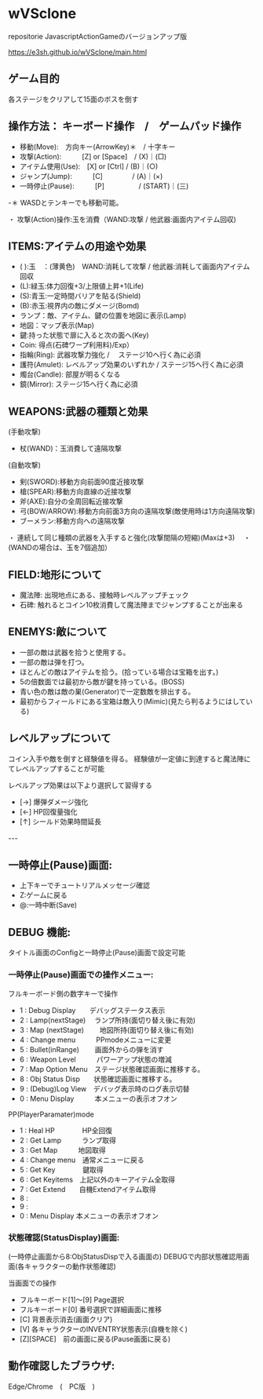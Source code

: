 # wVSclone
repositorie JavascriptActionGameのバージョンアップ版

https://e3sh.github.io/wVSclone/main.html

## ゲーム目的
各ステージをクリアして15面のボスを倒す


## 操作方法： キーボード操作　/　ゲームパッド操作
- 移動(Move):　方向キー(ArrowKey)＊　/ 十字キー
- 攻撃(Action):　　　[Z] or [Space]　/ (X)｜(□)
- アイテム使用(Use):　[X] or [Ctrl]  / (B)｜(○)
- ジャンプ(Jump):　　　[C]　　　　    / (A)｜(×)
- 一時停止(Pause):　　　[P]　　　　　/ (START)｜(三)  

-＊ WASDとテンキーでも移動可能。

・ 攻撃(Action)操作:玉を消費（WAND:攻撃 / 他武器:画面内アイテム回収)

## ITEMS:アイテムの用途や効果
- ( ):玉　：(薄黄色)　WAND:消耗して攻撃 / 他武器:消耗して画面内アイテム回収
- (L):緑玉:体力回復+3/上限値上昇+1(Life)
- (S):青玉:一定時間バリアを貼る(Shield)
- (B):赤玉:視界内の敵にダメージ(Bomd)
- ランプ：敵、アイテム、鍵の位置を地図に表示(Lamp)
- 地図：マップ表示(Map)
- 鍵:持った状態で扉に入ると次の面へ(Key)
- Coin: 得点(石碑ワープ利用料)/Exp）
- 指輪(Ring): 武器攻撃力強化 / 　ステージ10へ行く為に必須
- 護符(Amulet): レベルアップ効果のいずれか / ステージ15へ行く為に必須
- 燭台(Candle): 部屋が明るくなる
- 鏡(Mirror): ステージ15へ行く為に必須


## WEAPONS:武器の種類と効果
(手動攻撃)
- 杖(WAND)：玉消費して遠隔攻撃


(自動攻撃)
- 剣(SWORD):移動方向前面90度近接攻撃　
- 槍(SPEAR):移動方向直線の近接攻撃　
- 斧(AXE):自分の全周回転近接攻撃　
- 弓(BOW/ARROW):移動方向前面3方向の遠隔攻撃(敵使用時は1方向遠隔攻撃)　
- ブーメラン:移動方向への遠隔攻撃　

・ 連続して同じ種類の武器を入手すると強化(攻撃間隔の短縮)(Maxは+3)　
・ (WANDの場合は、玉を7個追加）

## FIELD:地形について

- 魔法陣: 出現地点にある、接触時レベルアップチェック
- 石碑: 触れるとコイン10枚消費して魔法陣までジャンプすることが出来る
 

## ENEMYS:敵について
- 一部の敵は武器を拾うと使用する。
- 一部の敵は弾を打つ。
- ほとんどの敵はアイテムを拾う。(拾っている場合は宝箱を出す。)
- 5の倍数面では最初から敵が鍵を持っている。(BOSS)
- 青い色の敵は敵の巣(Generator)で一定数敵を排出する。
- 最初からフィールドにある宝箱は敵入り(Mimic)(見たら判るようにはしている)


## レベルアップについて
コイン入手や敵を倒すと経験値を得る。
経験値が一定値に到達すると魔法陣にてレベルアップすることが可能

レベルアップ効果は以下より選択して習得する
- [→] 爆弾ダメージ強化
- [←] HP回復量強化
- [↑] シールド効果時間延長

--- 　　

## 一時停止(Pause)画面:
- 上下キーでチュートリアルメッセージ確認 
- Z:ゲームに戻る
- @:一時中断(Save)

## DEBUG 機能:
タイトル画面のConfigと一時停止(Pause)画面で設定可能

### 一時停止(Pause)画面での操作メニュー:
フルキーボード側の数字キーで操作
　
- 1 : Debug Display　　デバッグステータス表示
- 2 : Lamp(nextStage) 　ランプ所持(面切り替え後に有効) 　
- 3 : Map (nextStage) 　　地図所持(面切り替え後に有効)　 
- 4 : Change menu　　　PPmodeメニューに変更 
- 5 : Bullet(inRange) 　　画面外からの弾を消す
- 6 : Weapon Level　　　パワーアップ状態の増減
- 7 : Map Option Menu　ステージ状態確認画面に推移する。
- 8 : Obj Status Disp　　状態確認画面に推移する。　 
- 9 : (Debug)Log View　デバッグ表示時のログ表示切替
- 0 : Menu Display　　　本メニューの表示オフオン 　

PP(PlayerParamater)mode
- 1 : Heal HP　　　　HP全回復    
- 2 : Get Lamp　　　ランプ取得 　
- 3 : Get Map　　　地図取得　 
- 4 : Change menu　通常メニューに戻る 
- 5 : Get Key　　　　鍵取得
- 6 : Get Keyitems　上記以外のキーアイテム全取得
- 7 : Get Extend　　自機Extendアイテム取得
- 8 :  
- 9 : 
- 0 : Menu Display    本メニューの表示オフオン 　

### 状態確認(StatusDisplay)画面:
(一時停止画面から8:ObjStatusDispで入る画面の)
DEBUGで内部状態確認用画面(各キャラクターの動作状態確認)

当画面での操作
- フルキーボード[1]～[9] Page選択
- フルキーボード[0]      番号選択で詳細画面に推移 　
- [C]  背景表示消去(画面クリア)　　　　
- [V]  各キャラクターのINVENTRY状態表示(自機を除く)　　　　　
- [Z][SPACE]　前の画面に戻る(Pause画面に戻る)

## 動作確認したブラウザ: 
Edge/Chrome　(　PC版　)
